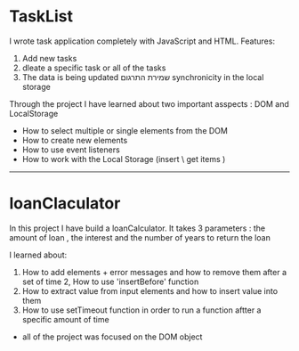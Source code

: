 # TaskList

I wrote task application completely with JavaScript and HTML. 
Features:
1. Add new tasks
2. dleate a specific task or all of the tasks
3. The data is being updated שמירת התרגום
synchronicity in the local storage

Through the project I have learned about two important asspects : DOM and LocalStorage
- How to select multiple or single elements from the DOM
- How to create new elements
- How to use event listeners
- How to work with the Local Storage (insert \ get items ) 


-----------------------------------------------------------------------

# loanClaculator

In this project I have build a loanCalculator. 
It takes 3 parameters : the amount of loan , the interest and the number of years to return the loan

I learned about:
1. How to add elements + error messages and how to remove them after a set of time 
2, How to use 'insertBefore' function
3. How to extract value from input elements and how to insert value into them
4. How to use setTimeout function in order to run a function aftter a specific amount of time

- all of the project was focused on the DOM object
